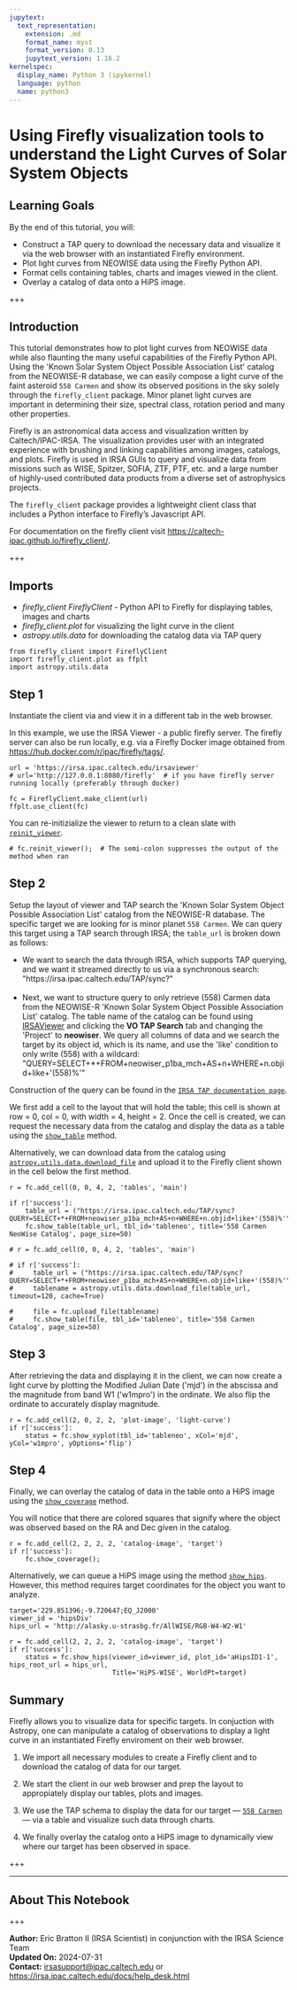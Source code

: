 ```yaml
---
jupytext:
  text_representation:
    extension: .md
    format_name: myst
    format_version: 0.13
    jupytext_version: 1.16.2
kernelspec:
  display_name: Python 3 (ipykernel)
  language: python
  name: python3
---
```


# Using Firefly visualization tools to understand the Light Curves of Solar System Objects

## Learning Goals

By the end of this tutorial, you will:

- Construct a TAP query to download the necessary data and visualize it via the web browser with an instantiated Firefly environment.
- Plot light curves from NEOWISE data using the Firefly Python API.
- Format cells containing tables, charts and images viewed in the client.
- Overlay a catalog of data onto a HiPS image.

+++

## Introduction

This tutorial demonstrates how to plot light curves from NEOWISE data while also flaunting the many useful capabilities of the Firefly Python API. Using the 'Known Solar System Object Possible Association List' catalog from the NEOWISE-R database, we can easily compose a light curve of the faint asteroid `558 Carmen` and show its observed positions in the sky solely through the `firefly_client` package. Minor planet light curves are important in determining their size, spectral class, rotation period and many other properties.

Firefly is an astronomical data access and visualization written by Caltech/IPAC-IRSA. The visualization provides user with an integrated experience with brushing and linking capabilities among images, catalogs, and plots. Firefly is used in IRSA GUIs to query and visualize data from missions such as WISE, Spitzer, SOFIA, ZTF, PTF, etc. and a large number of highly-used contributed data products from a diverse set of astrophysics projects.

The `firefly_client` package provides a lightweight client class that includes a Python interface to Firefly’s Javascript API.

For documentation on the firefly client visit https://caltech-ipac.github.io/firefly_client/.

+++

## Imports

- *firefly_client FireflyClient* - Python API to Firefly for displaying tables, images and charts
- *firefly_client.plot* for visualizing the light curve in the client
- *astropy.utils.data* for downloading the catalog data via TAP query

```{code-cell} ipython3
from firefly_client import FireflyClient
import firefly_client.plot as ffplt
import astropy.utils.data
```

## Step 1

Instantiate the client via and view it in a different tab in the web browser.

In this example, we use the IRSA Viewer - a public firefly server. The firefly server can also be run locally, e.g. via a Firefly Docker image obtained from https://hub.docker.com/r/ipac/firefly/tags/.

```{code-cell} ipython3
url = 'https://irsa.ipac.caltech.edu/irsaviewer'
# url='http://127.0.0.1:8080/firefly'  # if you have firefly server running locally (preferably through docker)

fc = FireflyClient.make_client(url)
ffplt.use_client(fc)
```

You can re-initizialize the viewer to return to a clean slate with [`reinit_viewer`](https://caltech-ipac.github.io/firefly_client/api/firefly_client.FireflyClient.html#firefly_client.FireflyClient.reinit_viewer).

```{code-cell} ipython3
# fc.reinit_viewer();  # The semi-colon suppresses the output of the method when ran
```

## Step 2

Setup the layout of viewer and TAP search the 'Known Solar System Object Possible Association List' catalog from the NEOWISE-R database. The specific target we are looking for is minor planet `558 Carmen`. We can query this target using a TAP search through IRSA; the `table_url` is broken down as follows:

- We want to search the data through IRSA, which supports TAP querying, and we want it streamed directly to us via a synchronous search: <br>"https://<!---->irsa.ipac.caltech.edu/TAP/sync?"<br><br>
- Next, we want to structure query to only retrieve (558) Carmen data from the NEOWISE-R 'Known Solar System Object Possible Association List' catalog. The table name of the catalog can be found using [IRSAViewer](https://irsa.ipac.caltech.edu/irsaviewer/?__action=layout.showDropDown&view=MultiTableSearchCmd) and clicking the **VO TAP Search** tab and changing the 'Project' to **neowiser**. We query all columns of data and we search the target by its object id, which is its name, and use the 'like' condition to only write (558) with a wildcard: <br>"QUERY=SELECT+*+FROM+neowiser_p1ba_mch+AS+n+WHERE+n.objid+like+'(558)%'"

Construction of the query can be found in the [`IRSA TAP documentation page`](https://irsa.ipac.caltech.edu/docs/program_interface/TAP.html). 

We first add a cell to the layout that will hold the table; this cell is shown at row = 0, col = 0, with width = 4, height = 2. Once the cell is created, we can request the necessary data from the catalog and display the data as a table using the [`show_table`](https://caltech-ipac.github.io/firefly_client/api/firefly_client.FireflyClient.html#firefly_client.FireflyClient.show_table) method.

Alternatively, we can download data from the catalog using [`astropy.utils.data.download_file`](https://docs.astropy.org/en/stable/api/astropy.utils.data.download_file.html) and upload it to the Firefly client shown in the cell below the first method.

```{code-cell} ipython3
r = fc.add_cell(0, 0, 4, 2, 'tables', 'main')

if r['success']:
    table_url = ("https://irsa.ipac.caltech.edu/TAP/sync?QUERY=SELECT+*+FROM+neowiser_p1ba_mch+AS+n+WHERE+n.objid+like+'(558)%'")
    fc.show_table(table_url, tbl_id='tableneo', title='558 Carmen NeoWise Catalog', page_size=50)
```

```{code-cell} ipython3
# r = fc.add_cell(0, 0, 4, 2, 'tables', 'main')

# if r['success']:
#     table_url = ("https://irsa.ipac.caltech.edu/TAP/sync?QUERY=SELECT+*+FROM+neowiser_p1ba_mch+AS+n+WHERE+n.objid+like+'(558)%'")
#     tablename = astropy.utils.data.download_file(table_url, timeout=120, cache=True)
    
#     file = fc.upload_file(tablename)
#     fc.show_table(file, tbl_id='tableneo', title='558 Carmen Catalog', page_size=50)
```

## Step 3

After retrieving the data and displaying it in the client, we can now create a light curve by plotting the Modified Julian Date ('mjd') in the abscissa and the magnitude from band W1 ('w1mpro') in the ordinate. We also flip the ordinate to accurately display magnitude.

```{code-cell} ipython3
r = fc.add_cell(2, 0, 2, 2, 'plot-image', 'light-curve')
if r['success']:
    status = fc.show_xyplot(tbl_id='tableneo', xCol='mjd', yCol='w1mpro', yOptions='flip')
```

## Step 4

Finally, we can overlay the catalog of data in the table onto a HiPS image using the [`show_coverage`](https://caltech-ipac.github.io/firefly_client/api/firefly_client.FireflyClient.html#firefly_client.FireflyClient.show_coverage) method.

You will notice that there are colored squares that signify where the object was observed based on the RA and Dec given in the catalog.

```{code-cell} ipython3
r = fc.add_cell(2, 2, 2, 2, 'catalog-image', 'target')
if r['success']:
    fc.show_coverage();
```

Alternatively, we can queue a HiPS image using the method [`show_hips`](https://caltech-ipac.github.io/firefly_client/api/firefly_client.FireflyClient.html#firefly_client.FireflyClient.show_hips). However, this method requires target coordinates for the object you want to analyze.

```{code-cell} ipython3
target='229.851396;-9.720647;EQ_J2000'
viewer_id = 'hipsDiv'
hips_url = 'http://alasky.u-strasbg.fr/AllWISE/RGB-W4-W2-W1'

r = fc.add_cell(2, 2, 2, 2, 'catalog-image', 'target')
if r['success']:
    status = fc.show_hips(viewer_id=viewer_id, plot_id='aHipsID1-1', hips_root_url = hips_url, 
                          Title='HiPS-WISE', WorldPt=target)
```

## Summary

Firefly allows you to visualize data for specific targets. In conjuction with Astropy, one can manipulate a catalog of observations to display a light curve in an instantiated Firefly enviroment on their web browser.

1. We import all necessary modules to create a Firefly client and to download the catalog of data for our target.

2. We start the client in our web browser and prep the layout to appropiately display our tables, plots and images.

3. We use the TAP schema to display the data for our target &mdash; [`558 Carmen`](https://irsa.ipac.caltech.edu/irsaviewer/?__action=table.search&request=%7B%22startIdx%22%3A0%2C%22SearchMethod%22%3A%22AllSky%22%2C%22RequestedDataSet%22%3A%22NEOWISE%20Reactivation%20Database%22%2C%22id%22%3A%22GatorQuery%22%2C%22tbl_id%22%3A%22tbl_id-cf48-45%22%2C%22META_INFO%22%3A%7B%22title%22%3A%22WISE-neowiser_p1ba_mch%20(AllSky)%22%2C%22tbl_id%22%3A%22tbl_id-cf48-45%22%2C%22tbl_pref_key%22%3A%22WISE-neowiser_p1ba_mch%22%7D%2C%22catalogProject%22%3A%22WISE%22%2C%22catalog%22%3A%22neowiser_p1ba_mch%22%2C%22constraints%22%3A%22objid%20like%20%27%25(558)%20Carmen%25%27%22%2C%22pageSize%22%3A100%7D&options=%7B%22backgroundable%22%3Atrue%2C%22pageSize%22%3A100%7D) &mdash; via a table and visualize such data through charts.

4. We finally overlay the catalog onto a HiPS image to dynamically view where our target has been observed in space.

+++

***

## About This Notebook

+++

**Author:** Eric Bratton II (IRSA Scientist) in conjunction with the IRSA Science Team<br>
**Updated On:** 2024-07-31<br>
**Contact:** irsasupport@ipac.caltech.edu or  https://irsa.ipac.caltech.edu/docs/help_desk.html
